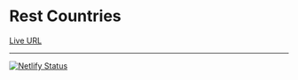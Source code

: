 # Rest Countries

[Live URL](https://rest-countries-ik.netlify.app/)

---

[![Netlify Status](https://api.netlify.com/api/v1/badges/8b60dac7-6898-4717-8f0f-9984e3845fe9/deploy-status)](https://app.netlify.com/sites/rest-countries-ik/deploys)
